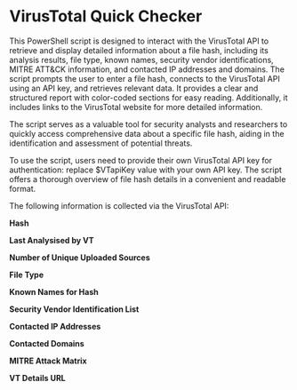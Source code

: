 # VirusTotal Quick Checker
This PowerShell script is designed to interact with the VirusTotal API to retrieve and display detailed information about a file hash, including its analysis results, file type, known names, security vendor identifications, MITRE ATT&CK information, and contacted IP addresses and domains. The script prompts the user to enter a file hash, connects to the VirusTotal API using an API key, and retrieves relevant data. It provides a clear and structured report with color-coded sections for easy reading. Additionally, it includes links to the VirusTotal website for more detailed information.

The script serves as a valuable tool for security analysts and researchers to quickly access comprehensive data about a specific file hash, aiding in the identification and assessment of potential threats.

To use the script, users need to provide their own VirusTotal API key for authentication: replace $VTapiKey value with your own API key. The script offers a thorough overview of file hash details in a convenient and readable format.

The following information is collected via the VirusTotal API: 

  **Hash**

  **Last Analysised by VT**

  **Number of Unique Uploaded Sources**

  **File Type**

  **Known Names for Hash**

  **Security Vendor Identification List**

  **Contacted IP Addresses**

  **Contacted Domains**

  **MITRE Attack Matrix**

  **VT Details URL**
